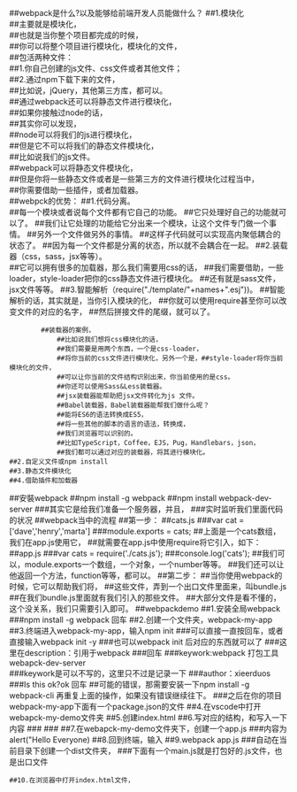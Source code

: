 ##webpack是什么?以及能够给前端开发人员能做什么？
    ##1.模块化
        <br>##主要就是模块化，
        <br>##也就是当你整个项目都完成的时候，
        <br>##你可以将整个项目进行模块化，模块化的文件，
        <br>##包活两种文件：
        <br>##1.你自己创建的js文件、css文件或者其他文件；
        <br>##2.通过npm下载下来的文件，
        <br>##比如说，jQuery，其他第三方库，都可以。
        <br>##通过webpack还可以将静态文件进行模块化，
        <br>##如果你接触过node的话，
        <br>##其实你可以发现，
        <br>##node可以将我们的js进行模块化，
        <br>##但是它不可以将我们的静态文件模块化，
        <br>##比如说我们的js文件。
        <br>##webpack可以将静态文件模块化，
        <br>##但是你将一些静态文件或者是一些第三方的文件进行模块化过程当中，
        <br>##你需要借助一些插件，或者加载器。
        <br>##webpck的优势：
            ##1.代码分离。   
                ##每一个模块或者说每个文件都有它自己的功能。
                ##它只处理好自己的功能就可以了。
                ##我们让它处理的功能给它分出来一个模块，让这个文件专门做一个事情。
                ##另外一个文件做另外的事情。
                ##这样子代码就可以实现高内聚低耦合的状态了。
                ##因为每一个文件都是分离的状态，所以就不会耦合在一起。
            ##2.装载器（css，sass，jsx等等）。  
                ##它可以拥有很多的加载器，那么我们需要用css的话，
                ##我们需要借助，一些loader，style-loader把你的css静态文件进行模块化。
                ##还有就是sass文件，jsx文件等等。
            ##3.智能解析（require("./template/"+names+".esj"))。
                ##智能解析的话，其实就是，当你引入模块的化，
                ##你就可以使用require甚至你可以改变文件的对应的名字，
                ##然后拼接文件的尾缀，就可以了。

            ##装载器的案例，
                ##比如说我们想将css模块化的话，
                ##我们需要是用两个东西，一个是css-loader，
                ##将你当前的css文件进行模块化，另外一个是，##style-loader将你当前模块化的文件，
                ##可以让你当前的文件结构识别出来，你当前使用的是css。
                ##你还可以使用Sass&Less装载器。
                ##jsx装载器能帮助把jsx文件转化为js 文件。
                ##Babel装载器，Babel装载器能帮我们做什么呢？
                ##能将ES6的语法转换成ES5，
                ##将一些其他的脚本的语言的语法，转换成，
                ##我们浏览器可以识别的。
                ##比如TypeScript，Coffee，EJS，Pug，Handlebars，json，
                ##我们都可以通过对应的装载器，将其进行模块化。
    ##2.自定义文件或npm install
    ##3.静态文件模块化
    ##4.借助插件和加载器
##安裝webpack 
    ##npm install -g webpack
    ##npm install webpack-dev-server
        ###其实它是给我们准备一个服务器，并且，
        ###实时监听我们里面代码的状况
##webpack当中的流程
    ##第一步：
    ##cats.js
        ###var cat = ['dave','henry','marta']
        ###module.exports = cats;
    ##上面是一个cats数组，我们在app.js使用它，
    ##就需要在app.js中使用require将它引入，如下：
    ##app.js 
        ###var cats = require('./cats.js'); 
        ###console.log('cats');
    ##我们可以，module.exports一个数组，一个对象，一个number等等。
    ##我们还可以让他返回一个方法，function等等，都可以。
    ##第二步：
    ##当你使用webpack的时候，它可以帮助我们将，
    ##这些文件，弄到一个出口文件里面来，叫bundle.js
    ##在我们bundle.js里面就有我们引入的那些文件。
    ##大部分文件是看不懂的，这个没关系，我们只需要引入即可。
##webpackdemo
    ##1.安装全局webpack
        ###npm install -g webpack  回车
    ##2.创建一个文件夹，webpack-my-app
    ##3.终端进入webpack-my-app，输入npm init 
        ###可以直接一直按回车，或者直接输入webpack init -y
        ###也可以webpack init 后对应的东西就可以了
        ###这里在description：引用于webpack
        ###回车
        ###keywork:webpack 打包工具 webapck-dev-server  
        ###keywork是可以不写的，这里只不过是记录一下
        ###author：xieerduos
        ###Is this ok?ok 回车
        ##可能的错误，那需要安装一下npm install -g webpack-cli 再重复上面的操作，如果没有错误继续往下。
        ###之后在你的项目webpack-my-app下面有一个package.json的文件
    ##4.在vscode中打开webapck-my-demo文件夹
    ##5.创建index.html
    ##6.写对应的结构，和写入一下内容
        ###<title>webapck</title>
        ###<script src="./dist/main.js"></script>
    ##7.在webapck-my-demo文件夹下，创建一个app.js
        ###内容为alert("Hello Everyone)
    ##8.回到终端，输入
    ##9.webpack app.js 
        ###自动在当前目录下创建一个dist文件夹，
        ###下面有一个main.js就是打包好的.js文件，也是出口文件

    ##10.在浏览器中打开index.html文件，

